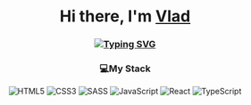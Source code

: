 <div align="center">

# Hi there, I'm <a href="https://t.me/plizers">Vlad</a>
### [![Typing SVG](https://readme-typing-svg.demolab.com?font=Fira+Code&weight=500&duration=4000&pause=2000&random=false&width=435&lines=I'm+freelancer+and+u+can+chat+me+in+telegram+https://t.me/FreelancerOnFridays)](https://git.io/typing-svg)
  ### 💻My Stack
![HTML5](https://img.shields.io/badge/html5-%23E34F26.svg?style=for-the-badge&logo=html5&logoColor=white)
![CSS3](https://img.shields.io/badge/css3-%231572B6.svg?style=for-the-badge&logo=css3&logoColor=white)
![SASS](https://img.shields.io/badge/SASS-hotpink.svg?style=for-the-badge&logo=SASS&logoColor=white)
![JavaScript](https://img.shields.io/badge/javascript-%23323330.svg?style=for-the-badge&logo=javascript&logoColor=%23F7DF1E)
![React](https://img.shields.io/badge/react-%2320232a.svg?style=for-the-badge&logo=react&logoColor=%2361DAFB)
![TypeScript](https://img.shields.io/badge/typescript-%23007ACC.svg?style=for-the-badge&logo=typescript&logoColor=white)

</div>


<!---
Vladi1k/Vladi1k is a ✨ special ✨ repository because its `README.md` (this file) appears on your GitHub profile.
You can click the Preview link to take a look at your changes.
--->
